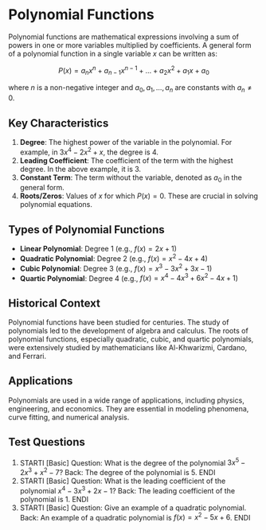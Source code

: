 # Polynomial Functions

Polynomial functions are mathematical expressions involving a sum of powers in one or more variables multiplied by coefficients. A general form of a polynomial function in a single variable $x$ can be written as:

$$P(x) = a_n x^n + a_{n-1} x^{n-1} + \ldots + a_2 x^2 + a_1 x + a_0$$

where $n$ is a non-negative integer and $a_0, a_1, \ldots, a_n$ are constants with $a_n \neq 0$.

## Key Characteristics

1. **Degree**: The highest power of the variable in the polynomial. For example, in $3x^4 - 2x^2 + x$, the degree is 4.
2. **Leading Coefficient**: The coefficient of the term with the highest degree. In the above example, it is 3.
3. **Constant Term**: The term without the variable, denoted as $a_0$ in the general form.
4. **Roots/Zeros**: Values of $x$ for which $P(x) = 0$. These are crucial in solving polynomial equations.

## Types of Polynomial Functions

- **Linear Polynomial**: Degree 1 (e.g., $f(x) = 2x + 1$)
- **Quadratic Polynomial**: Degree 2 (e.g., $f(x) = x^2 - 4x + 4$)
- **Cubic Polynomial**: Degree 3 (e.g., $f(x) = x^3 - 3x^2 + 3x - 1$)
- **Quartic Polynomial**: Degree 4 (e.g., $f(x) = x^4 - 4x^3 + 6x^2 - 4x + 1$)

## Historical Context

Polynomial functions have been studied for centuries. The study of polynomials led to the development of algebra and calculus. The roots of polynomial functions, especially quadratic, cubic, and quartic polynomials, were extensively studied by mathematicians like Al-Khwarizmi, Cardano, and Ferrari.

## Applications

Polynomials are used in a wide range of applications, including physics, engineering, and economics. They are essential in modeling phenomena, curve fitting, and numerical analysis.

## Test Questions

1. STARTI [Basic] Question: What is the degree of the polynomial $3x^5 - 2x^3 + x^2 - 7$? Back: The degree of the polynomial is 5. ENDI
2. STARTI [Basic] Question: What is the leading coefficient of the polynomial $x^4 - 3x^3 + 2x - 1$? Back: The leading coefficient of the polynomial is 1. ENDI
3. STARTI [Basic] Question: Give an example of a quadratic polynomial. Back: An example of a quadratic polynomial is $f(x) = x^2 - 5x + 6$. ENDI
